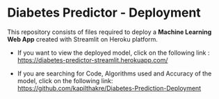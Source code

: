 # Diabetes Predictor - Deployment
This repository consists of files required to deploy a **Machine Learning Web App** created with Streamlit on Heroku platform.

* If you want to view the deployed model, click on the following link : https://diabetes-predictor-streamlit.herokuapp.com/

* If you are searching for Code, Algorithms used and Accuracy of the model, click on the following link: https://github.com/kapilthakre/Diabetes-Prediction-Deployment
